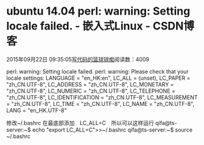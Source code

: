 
# ubuntu 14.04 perl: warning: Setting locale failed. - 嵌入式Linux - CSDN博客

2015年09月22日 09:35:05[写代码的篮球球痴](https://me.csdn.net/weiqifa0)阅读数：4009


perl: warning: Setting locale failed.
perl: warning: Please check that your locale settings:
LANGUAGE = "en_HK:en",
LC_ALL = (unset),
LC_PAPER = "zh_CN.UTF-8",
LC_ADDRESS = "zh_CN.UTF-8",
LC_MONETARY = "zh_CN.UTF-8",
LC_NUMERIC = "zh_CN.UTF-8",
LC_TELEPHONE = "zh_CN.UTF-8",
LC_IDENTIFICATION = "zh_CN.UTF-8",
LC_MEASUREMENT = "zh_CN.UTF-8",
LC_TIME = "zh_CN.UTF-8",
LC_NAME = "zh_CN.UTF-8",
LANG = "en_HK.UTF-8"


修改~/.bashrc
在最底部添加　LC_ALL=C　所以可以这样运行
qifa@ts-server:~$ echo "export LC_ALL=C">>~/.bashrc
qifa@ts-server:~$ source ~/.bashrc



